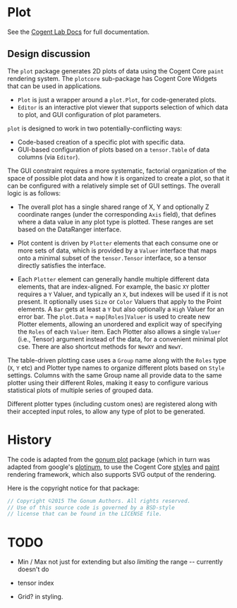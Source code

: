 # Plot

See the [Cogent Lab Docs](https://cogentcore.org/lab/plot) for full documentation.

## Design discussion

The `plot` package generates 2D plots of data using the Cogent Core `paint` rendering system.  The `plotcore` sub-package has Cogent Core Widgets that can be used in applications.  
* `Plot` is just a wrapper around a `plot.Plot`, for code-generated plots.
* `Editor` is an interactive plot viewer that supports selection of which data to plot, and GUI configuration of plot parameters.

`plot` is designed to work in two potentially-conflicting ways:
* Code-based creation of a specific plot with specific data.
* GUI-based configuration of plots based on a `tensor.Table` of data columns (via `Editor`).

The GUI constraint requires a more systematic, factorial organization of the space of possible plot data and how it is organized to create a plot, so that it can be configured with a relatively simple set of GUI settings. The overall logic is as follows:

* The overall plot has a single shared range of X, Y and optionally Z coordinate ranges (under the corresponding `Axis` field), that defines where a data value in any plot type is plotted. These ranges are set based on the DataRanger interface.

* Plot content is driven by `Plotter` elements that each consume one or more sets of data, which is provided by a `Valuer` interface that maps onto a minimal subset of the `tensor.Tensor` interface, so a tensor directly satisfies the interface.

* Each `Plotter` element can generally handle multiple different data elements, that are index-aligned. For example, the basic `XY` plotter requires a `Y` Valuer, and typically an `X`, but indexes will be used if it is not present. It optionally uses `Size` or `Color` Valuers that apply to the Point elements. A `Bar` gets at least a `Y` but also optionally a `High` Valuer for an error bar.  The `plot.Data` = `map[Roles]Valuer` is used to create new Plotter elements, allowing an unordered and explicit way of specifying the `Roles` of each `Valuer` item. Each Plotter also allows a single `Valuer` (i.e., Tensor) argument instead of the data, for a convenient minimal plot cse.  There are also shortcut methods for `NewXY` and `NewY`.

The table-driven plotting case uses a `Group` name along with the `Roles` type (`X`, `Y` etc) and Plotter type names to organize different plots based on `Style` settings.  Columns with the same Group name all provide data to the same plotter using their different Roles, making it easy to configure various statistical plots of multiple series of grouped data.

Different plotter types (including custom ones) are registered along with their accepted input roles, to allow any type of plot to be generated.

# History

The code is adapted from the [gonum plot](https://github.com/gonum/plot) package (which in turn was adapted from google's [plotinum](https://code.google.com/archive/p/plotinum/), to use the Cogent Core [styles](../styles) and [paint](../paint) rendering framework, which also supports SVG output of the rendering.

Here is the copyright notice for that package:
```go
// Copyright ©2015 The Gonum Authors. All rights reserved.
// Use of this source code is governed by a BSD-style
// license that can be found in the LICENSE file.
```

# TODO

* Min / Max not just for extending but also _limiting_ the range -- currently doesn't do

* tensor index
* Grid? in styling.

